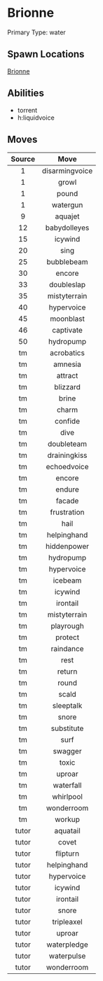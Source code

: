 # Brionne  
Primary Type: water  
  
## Spawn Locations  
[Brionne](/data/spawn_presets/brionne.md)  
  
## Abilities  
  * torrent
  * h:liquidvoice
  
  
## Moves  
  
| Source | Move |  
|:---:|:---:|  
| 1 | disarmingvoice |  
| 1 | growl |  
| 1 | pound |  
| 1 | watergun |  
| 9 | aquajet |  
| 12 | babydolleyes |  
| 15 | icywind |  
| 20 | sing |  
| 25 | bubblebeam |  
| 30 | encore |  
| 33 | doubleslap |  
| 35 | mistyterrain |  
| 40 | hypervoice |  
| 45 | moonblast |  
| 46 | captivate |  
| 50 | hydropump |  
| tm | acrobatics |  
| tm | amnesia |  
| tm | attract |  
| tm | blizzard |  
| tm | brine |  
| tm | charm |  
| tm | confide |  
| tm | dive |  
| tm | doubleteam |  
| tm | drainingkiss |  
| tm | echoedvoice |  
| tm | encore |  
| tm | endure |  
| tm | facade |  
| tm | frustration |  
| tm | hail |  
| tm | helpinghand |  
| tm | hiddenpower |  
| tm | hydropump |  
| tm | hypervoice |  
| tm | icebeam |  
| tm | icywind |  
| tm | irontail |  
| tm | mistyterrain |  
| tm | playrough |  
| tm | protect |  
| tm | raindance |  
| tm | rest |  
| tm | return |  
| tm | round |  
| tm | scald |  
| tm | sleeptalk |  
| tm | snore |  
| tm | substitute |  
| tm | surf |  
| tm | swagger |  
| tm | toxic |  
| tm | uproar |  
| tm | waterfall |  
| tm | whirlpool |  
| tm | wonderroom |  
| tm | workup |  
| tutor | aquatail |  
| tutor | covet |  
| tutor | flipturn |  
| tutor | helpinghand |  
| tutor | hypervoice |  
| tutor | icywind |  
| tutor | irontail |  
| tutor | snore |  
| tutor | tripleaxel |  
| tutor | uproar |  
| tutor | waterpledge |  
| tutor | waterpulse |  
| tutor | wonderroom |  
  
